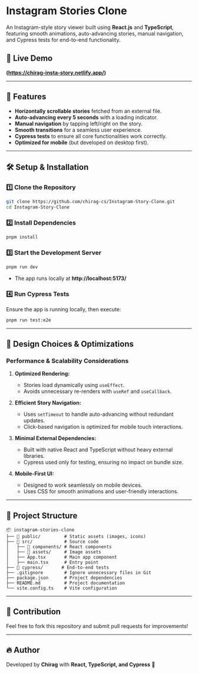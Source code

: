 # Instagram Stories Clone

An Instagram-style story viewer built using **React.js** and **TypeScript**, featuring smooth animations, auto-advancing stories, manual navigation, and Cypress tests for end-to-end functionality.

## 🚀 Live Demo
**(https://chirag-insta-story.netlify.app/)**

---
## 📜 Features
- **Horizontally scrollable stories** fetched from an external file.
- **Auto-advancing every 5 seconds** with a loading indicator.
- **Manual navigation** by tapping left/right on the story.
- **Smooth transitions** for a seamless user experience.
- **Cypress tests** to ensure all core functionalities work correctly.
- **Optimized for mobile** (but developed on desktop first).

---
## 🛠️ Setup & Installation

### **1️⃣ Clone the Repository**
```sh
git clone https://github.com/chirag-cs/Instagram-Story-Clone.git
cd Instagram-Story-Clone
```

### **2️⃣ Install Dependencies**
```sh
pnpm install
```

### **3️⃣ Start the Development Server**
```sh
pnpm run dev
```
- The app runs locally at **http://localhost:5173/**

### **4️⃣ Run Cypress Tests**
Ensure the app is running locally, then execute:
```sh
pnpm run test:e2e
```

---
## 📐 Design Choices & Optimizations

### **Performance & Scalability Considerations**
1. **Optimized Rendering:**
   - Stories load dynamically using `useEffect`.
   - Avoids unnecessary re-renders with `useRef` and `useCallback`.

2. **Efficient Story Navigation:**
   - Uses `setTimeout` to handle auto-advancing without redundant updates.
   - Click-based navigation is optimized for mobile touch interactions.

3. **Minimal External Dependencies:**
   - Built with native React and TypeScript without heavy external libraries.
   - Cypress used only for testing, ensuring no impact on bundle size.

4. **Mobile-First UI:**
   - Designed to work seamlessly on mobile devices.
   - Uses CSS for smooth animations and user-friendly interactions.

---
## 📂 Project Structure
```
📦 instagram-stories-clone
├── 📁 public/         # Static assets (images, icons)
├── 📁 src/            # Source code
│   ├── 📁 components/ # React components
│   ├── 📁 assets/     # Image assets
│   ├── App.tsx       # Main app component
│   ├── main.tsx      # Entry point
├── 📁 cypress/       # End-to-end tests
├── .gitignore        # Ignore unnecessary files in Git
├── package.json      # Project dependencies
├── README.md         # Project documentation
└── vite.config.ts    # Vite configuration
```

---
## 📝 Contribution
Feel free to fork this repository and submit pull requests for improvements!

---
## 🔥 Author
Developed by **Chirag** with **React, TypeScript, and Cypress** 🚀

